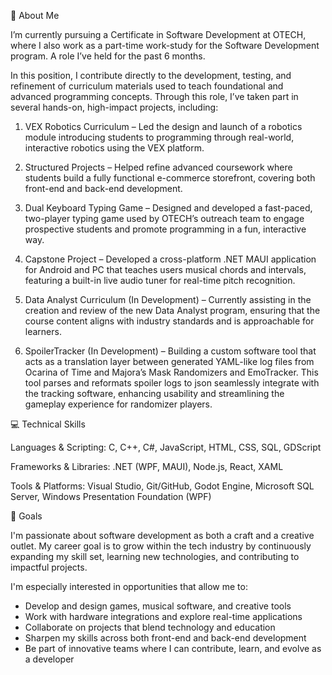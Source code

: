 👋 About Me

I’m currently pursuing a Certificate in Software Development at OTECH, where I also work as a part-time work-study for the Software Development program. A role I’ve held for the past 6 months.

In this position, I contribute directly to the development, testing, and refinement of curriculum materials used to teach foundational and advanced programming concepts. Through this role, I’ve taken part in several hands-on, high-impact projects, including:

1. VEX Robotics Curriculum – Led the design and launch of a robotics module introducing students to programming through real-world, interactive robotics using the VEX platform.

2. Structured Projects – Helped refine advanced coursework where students build a fully functional e-commerce storefront, covering both front-end and back-end development.

3. Dual Keyboard Typing Game – Designed and developed a fast-paced, two-player typing game used by OTECH’s outreach team to engage prospective students and promote programming in a fun, interactive way.

4. Capstone Project – Developed a cross-platform .NET MAUI application for Android and PC that teaches users musical chords and intervals, featuring a built-in live audio tuner for real-time pitch recognition.

5. Data Analyst Curriculum (In Development) – Currently assisting in the creation and review of the new Data Analyst program, ensuring that the course content aligns with industry standards and is approachable for learners.

6. SpoilerTracker (In Development) – Building a custom software tool that acts as a translation layer between generated YAML-like log files from Ocarina of Time and Majora’s Mask Randomizers and EmoTracker. This tool parses and reformats spoiler logs to json seamlessly integrate with the tracking software, enhancing usability and streamlining the gameplay experience for randomizer players.

💻 Technical Skills

Languages & Scripting:
C, C++, C#, JavaScript, HTML, CSS, SQL, GDScript

Frameworks & Libraries:
.NET (WPF, MAUI), Node.js, React, XAML

Tools & Platforms:
Visual Studio, Git/GitHub, Godot Engine, Microsoft SQL Server, Windows Presentation Foundation (WPF)

🎯 Goals

I'm passionate about software development as both a craft and a creative outlet. My career goal is to grow within the tech industry by continuously expanding my skill set, learning new technologies, and contributing to impactful projects.

I'm especially interested in opportunities that allow me to:

- Develop and design games, musical software, and creative tools
- Work with hardware integrations and explore real-time applications
- Collaborate on projects that blend technology and education
- Sharpen my skills across both front-end and back-end development
- Be part of innovative teams where I can contribute, learn, and evolve as a developer
